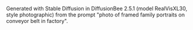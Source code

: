 Generated with Stable Diffusion in DiffusionBee 2.5.1 (model RealVisXL30, style photographic) from the prompt "photo of framed family portraits on conveyor belt in factory".